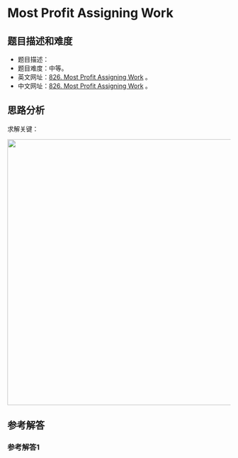 # Most Profit Assigning Work

## 题目描述和难度
+ 题目描述：
+ 题目难度：中等。
+ 英文网址：[826. Most Profit Assigning Work](https://leetcode.com/problems/most-profit-assigning-work/description/)  。
+ 中文网址：[826. Most Profit Assigning Work](https://leetcode-cn.com/problems/most-profit-assigning-work/description/)  。
## 思路分析
求解关键：

<img src="https://liweiwei1419.github.io/images/leetcode-solution/" width="600">

## 参考解答
### 参考解答1

```java

```